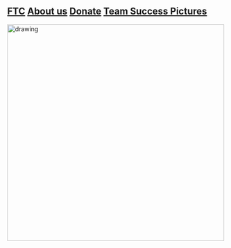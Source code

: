 ## [FTC](FTC.md)     [About us](aboutus.md)  [Donate](donate.md) [Team Success Pictures](Successpics.md)


<!-- ![Black and white photo of handshake](https://i.pinimg.com/originals/2b/1a/c3/2b1ac34f211209e494fffea151ecc5a1.jpg =30x10)) -->

<img src="https://i.pinimg.com/originals/2b/1a/c3/2b1ac34f211209e494fffea151ecc5a1.jpg" alt="drawing" width="500"/>